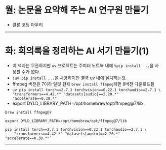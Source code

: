 # 월: 논문을 요약해 주는 AI 연구원 만들기
- 클론 코딩 마무리
---
# 화: 회의록을 정리하는 AI 서기 만들기(1)
- 이 책과는 무관하지만 `uv` 프로젝트는 주피터 노트북 내에 `%pip install ...`을 사용할 수가 없다.
- `!uv pip install ...`을 사용하지만 결국 uv 내에 설치하는것.
- ffmpeg 버전은 7이하 일것 현재 `brew install ffmpeg`하면 8버전 다운로드됨
- `uv pip install torch==2.7.1 torchvision==0.22.1 torchaudio==2.7.1 \
    "transformers==4.42.*" "datasets[audio]==2.20.*" "accelerate==0.30.*"`
- export DYLD_LIBRARY_PATH=/opt/homebrew/opt/ffmpeg@7/lib
```terminal
brew install ffmpeg@7 

export DYLD_LIBRARY_PATH=/opt/homebrew/opt/ffmpeg@7/lib

pip install torch==2.7.1 torchvision==0.22.1 torchaudio==2.7.1 \
    "transformers==4.42.*" "datasets[audio]==2.20.*" "accelerate==0.30.*"`

```

---